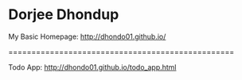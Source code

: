 Dorjee Dhondup
===============================



My Basic Homepage: http://dhondo01.github.io/


=================================================


Todo App: http://dhondo01.github.io/todo_app.html


